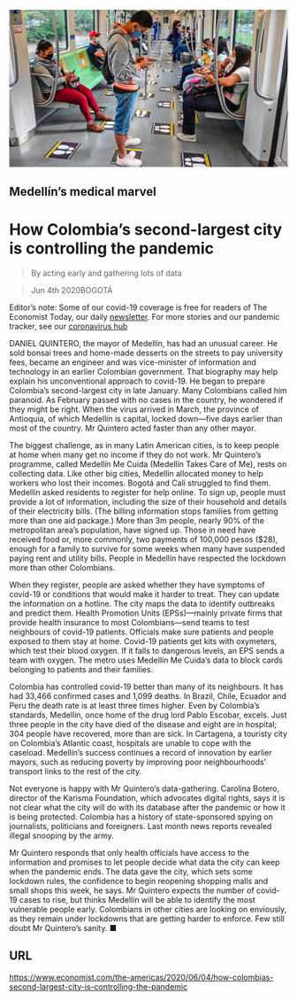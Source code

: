 ![](./images/20200606_AMP003.jpg)

## Medellín’s medical marvel

# How Colombia’s second-largest city is controlling the pandemic

> By acting early and gathering lots of data

> Jun 4th 2020BOGOTÁ

Editor’s note: Some of our covid-19 coverage is free for readers of The Economist Today, our daily [newsletter](https://www.economist.com/https://my.economist.com/user#newsletter). For more stories and our pandemic tracker, see our [coronavirus hub](https://www.economist.com//news/2020/03/11/the-economists-coverage-of-the-coronavirus)

DANIEL QUINTERO, the mayor of Medellín, has had an unusual career. He sold bonsai trees and home-made desserts on the streets to pay university fees, became an engineer and was vice-minister of information and technology in an earlier Colombian government. That biography may help explain his unconventional approach to covid-19. He began to prepare Colombia’s second-largest city in late January. Many Colombians called him paranoid. As February passed with no cases in the country, he wondered if they might be right. When the virus arrived in March, the province of Antioquia, of which Medellín is capital, locked down—five days earlier than most of the country. Mr Quintero acted faster than any other mayor.

The biggest challenge, as in many Latin American cities, is to keep people at home when many get no income if they do not work. Mr Quintero’s programme, called Medellín Me Cuida (Medellín Takes Care of Me), rests on collecting data. Like other big cities, Medellín allocated money to help workers who lost their incomes. Bogotá and Cali struggled to find them. Medellín asked residents to register for help online. To sign up, people must provide a lot of information, including the size of their household and details of their electricity bills. (The billing information stops families from getting more than one aid package.) More than 3m people, nearly 90% of the metropolitan area’s population, have signed up. Those in need have received food or, more commonly, two payments of 100,000 pesos ($28), enough for a family to survive for some weeks when many have suspended paying rent and utility bills. People in Medellín have respected the lockdown more than other Colombians.

When they register, people are asked whether they have symptoms of covid-19 or conditions that would make it harder to treat. They can update the information on a hotline. The city maps the data to identify outbreaks and predict them. Health Promotion Units (EPSs)—mainly private firms that provide health insurance to most Colombians—send teams to test neighbours of covid-19 patients. Officials make sure patients and people exposed to them stay at home. Covid-19 patients get kits with oxymeters, which test their blood oxygen. If it falls to dangerous levels, an EPS sends a team with oxygen. The metro uses Medellín Me Cuida’s data to block cards belonging to patients and their families.

Colombia has controlled covid-19 better than many of its neighbours. It has had 33,466 confirmed cases and 1,099 deaths. In Brazil, Chile, Ecuador and Peru the death rate is at least three times higher. Even by Colombia’s standards, Medellín, once home of the drug lord Pablo Escobar, excels. Just three people in the city have died of the disease and eight are in hospital; 304 people have recovered, more than are sick. In Cartagena, a touristy city on Colombia’s Atlantic coast, hospitals are unable to cope with the caseload. Medellín’s success continues a record of innovation by earlier mayors, such as reducing poverty by improving poor neighbourhoods’ transport links to the rest of the city.

Not everyone is happy with Mr Quintero’s data-gathering. Carolina Botero, director of the Karisma Foundation, which advocates digital rights, says it is not clear what the city will do with its database after the pandemic or how it is being protected. Colombia has a history of state-sponsored spying on journalists, politicians and foreigners. Last month news reports revealed illegal snooping by the army.

Mr Quintero responds that only health officials have access to the information and promises to let people decide what data the city can keep when the pandemic ends. The data gave the city, which sets some lockdown rules, the confidence to begin reopening shopping malls and small shops this week, he says. Mr Quintero expects the number of covid-19 cases to rise, but thinks Medellín will be able to identify the most vulnerable people early. Colombians in other cities are looking on enviously, as they remain under lockdowns that are getting harder to enforce. Few still doubt Mr Quintero’s sanity. ■

## URL

https://www.economist.com/the-americas/2020/06/04/how-colombias-second-largest-city-is-controlling-the-pandemic
